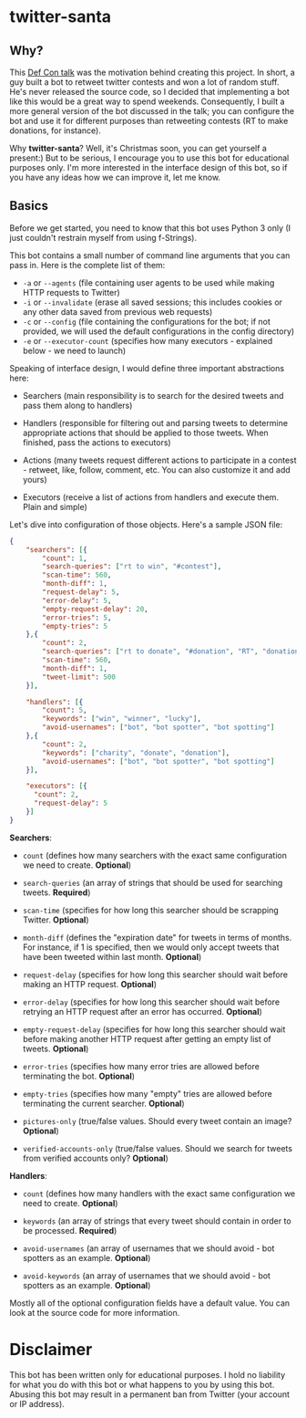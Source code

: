 # twitter-santa

## Why?
This [Def Con talk](https://www.youtube.com/watch?v=iAOOdYsK7MM) was the motivation behind creating this project. In short, a guy built a bot to retweet twitter contests and won a lot of random stuff. He's never released the source code, so I decided that implementing a bot like this would be a great way to spend weekends. Consequently, I built a more general version of the bot discussed in the talk; you can configure the bot and use it for different purposes than retweeting contests (RT to make donations, for instance).

Why **twitter-santa**? Well, it's Christmas soon, you can get yourself a present:) 
But to be serious, I encourage you to use this bot for educational purposes only. I'm more interested in the interface design of this bot, so if you have any ideas how we can improve it, let me know. 

## Basics
Before we get started, you need to know that this bot uses Python 3 only (I just couldn't restrain myself from using f-Strings).

This bot contains a small number of command line arguments that you can pass in.
Here is the complete list of them:
- `-a` or `--agents` (file containing user agents to be used while making HTTP requests to Twitter)
- `-i` or `--invalidate` (erase all saved sessions; this includes cookies or any other data saved from previous web requests)
- `-c` or `--config` (file containing the configurations for the bot; if not provided, we will used the default configurations in the config directory)
- `-e` or `--executor-count` (specifies how many executors - explained below - we need to launch)

Speaking of interface design, I would define three important abstractions here:
- Searchers (main responsibility is to search for the desired tweets and pass them along to handlers)

- Handlers (responsible for filtering out and parsing tweets to determine appropriate actions that should be applied to those tweets. When finished, pass the actions to executors)

- Actions (many tweets request different actions to participate in a contest - retweet, like, follow, comment, etc. You can also customize it and add yours)
  
- Executors (receive a list of actions from handlers and execute them. Plain and simple)

Let's dive into configuration of those objects. Here's a sample JSON file:

```json
{
    "searchers": [{
        "count": 1,
        "search-queries": ["rt to win", "#contest"],
        "scan-time": 560,
        "month-diff": 1,
        "request-delay": 5,
        "error-delay": 5,
        "empty-request-delay": 20,
        "error-tries": 5,
        "empty-tries": 5
    },{
        "count": 2,
        "search-queries": ["rt to donate", "#donation", "RT", "donation"],
        "scan-time": 560,
        "month-diff": 1,
        "tweet-limit": 500
    }],

    "handlers": [{
        "count": 5,
        "keywords": ["win", "winner", "lucky"],
        "avoid-usernames": ["bot", "bot spotter", "bot spotting"]
    },{
        "count": 2,
        "keywords": ["charity", "donate", "donation"],
        "avoid-usernames": ["bot", "bot spotter", "bot spotting"]
    }],

    "executors": [{
      "count": 2,
      "request-delay": 5
    }]
}
```

**Searchers**:
 - `count` (defines how many searchers with the exact same configuration we need to create. **Optional**)
 
 - `search-queries` (an array of strings that should be used for searching tweets. **Required**)
 
 - `scan-time` (specifies for how long this searcher should be scrapping Twitter. **Optional**)
 
 - `month-diff` (defines the "expiration date" for tweets in terms of months. For instance, if 1 is specified, then we would only accept tweets that have been tweeted within last month. **Optional**)
 
 - `request-delay` (specifies for how long this searcher should wait before making an HTTP request. **Optional**)
 
 - `error-delay` (specifies for how long this searcher should wait before retrying an HTTP request after an error has occurred. **Optional**)
 
 - `empty-request-delay` (specifies for how long this searcher should wait before making another HTTP request after getting an empty list of tweets. **Optional**)
 
 - `error-tries` (specifies how many error tries are allowed before terminating the bot. **Optional**)
 
 - `empty-tries` (specifies how many "empty" tries are allowed before terminating the current searcher. **Optional**)

 - `pictures-only` (true/false values. Should every tweet contain an image? **Optional**)
 
 - `verified-accounts-only` (true/false values. Should we search for tweets from verified accounts only? **Optional**)
 

**Handlers**:
  - `count` (defines how many handlers with the exact same configuration we need to create. **Optional**)
  
  - `keywords` (an array of strings that every tweet should contain in order to be processed. **Required**)
  
  - `avoid-usernames` (an array of usernames that we should avoid - bot spotters as an example. **Optional**)
  
  - `avoid-keywords` (an array of usernames that we should avoid - bot spotters as an example. **Optional**)


Mostly all of the optional configuration fields have a default value. You can look at the source code for more information.
  

# Disclaimer
This bot has been written only for educational purposes. 
I hold no liability for what you do with this bot or what happens to you by using this bot. 
Abusing this bot may result in a permanent ban from Twitter (your account or IP address). 

